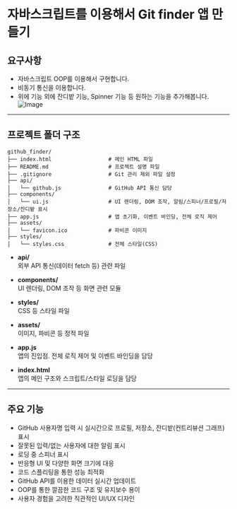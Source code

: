# 자바스크립트를 이용해서 Git finder 앱 만들기

## 요구사항

- 자바스크립트 OOP를 이용해서 구현합니다.
- 비동기 통신을 이용합니다.
- 위에 기능 외에 잔디밭 기능, Spinner 기능 등 원하는 기능을 추가해봅니다.
  ![Image](https://github.com/user-attachments/assets/faf49069-4a58-439b-a068-f2b29b05a0dd)

---

## 프로젝트 폴더 구조

```
github_finder/
├── index.html                  # 메인 HTML 파일
├── README.md                   # 프로젝트 설명 파일
├── .gitignore                  # Git 관리 제외 파일 설정
├── api/
│   └── github.js               # GitHub API 통신 담당
├── components/
│   └── ui.js                   # UI 렌더링, DOM 조작, 알림/스피너/프로필/저장소/잔디밭 표시
├── app.js                      # 앱 초기화, 이벤트 바인딩, 전체 로직 제어
├── assets/
│   └── favicon.ico             # 파비콘 이미지
├── styles/
│   └── styles.css              # 전체 스타일(CSS)
```

- **api/**  
  외부 API 통신(데이터 fetch 등) 관련 파일

- **components/**  
  UI 렌더링, DOM 조작 등 화면 관련 모듈

- **styles/**  
  CSS 등 스타일 파일

- **assets/**  
  이미지, 파비콘 등 정적 파일

- **app.js**  
  앱의 진입점. 전체 로직 제어 및 이벤트 바인딩을 담당

- **index.html**  
  앱의 메인 구조와 스크립트/스타일 로딩을 담당

---

## 주요 기능

- GitHub 사용자명 입력 시 실시간으로 프로필, 저장소, 잔디밭(컨트리뷰션 그래프) 표시
- 잘못된 입력/없는 사용자에 대한 알림 표시
- 로딩 중 스피너 표시
- 반응형 UI 및 다양한 화면 크기에 대응
- 코드 스플리팅을 통한 성능 최적화
- GitHub API를 이용한 데이터 실시간 업데이트
- OOP를 통한 깔끔한 코드 구조 및 유지보수 용이
- 사용자 경험을 고려한 직관적인 UI/UX 디자인
